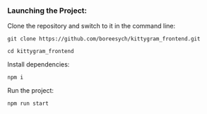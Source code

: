 ### Launching the Project:

Clone the repository and switch to it in the command line:

```
git clone https://github.com/boreesych/kittygram_frontend.git
```

```
cd kittygram_frontend
```

Install dependencies:

```
npm i
```

Run the project:

```
npm run start
```
